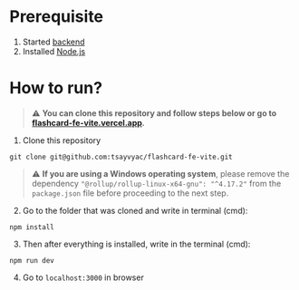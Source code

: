 # Prerequisite
1. Started [backend](https://github.com/tsayvyac/flashcard-be)
2. Installed [Node.js](https://nodejs.org/en/download/package-manager)

# How to run?
> :warning: **You can clone this repository and follow steps below or go to [flashcard-fe-vite.vercel.app](https://flashcard-fe-vite.vercel.app/).**


1. Clone this repository
```
git clone git@github.com:tsayvyac/flashcard-fe-vite.git
```
> :warning: **If you are using a Windows operating system**, please remove the dependency `"@rollup/rollup-linux-x64-gnu": "^4.17.2"` from the `package.json` file before proceeding to the next step.
2. Go to the folder that was cloned and write in terminal (cmd):
```
npm install
```
3. Then after everything is installed, write in the terminal (cmd):
```
npm run dev
```
4. Go to `localhost:3000` in browser
